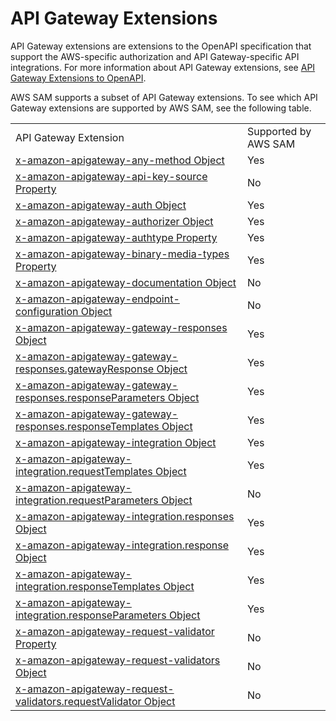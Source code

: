 # API Gateway Extensions<a name="sam-specification-api-gateway-extensions"></a>

API Gateway extensions are extensions to the OpenAPI specification that support the AWS\-specific authorization and API Gateway\-specific API integrations\. For more information about API Gateway extensions, see [API Gateway Extensions to OpenAPI](https://docs.aws.amazon.com/apigateway/latest/developerguide/api-gateway-swagger-extensions.html)\.

AWS SAM supports a subset of API Gateway extensions\. To see which API Gateway extensions are supported by AWS SAM, see the following table\.


|  |  | 
| --- |--- |
|  API Gateway Extension  |  Supported by AWS SAM  | 
| [x\-amazon\-apigateway\-any\-method Object](https://docs.aws.amazon.com/apigateway/latest/developerguide/api-gateway-swagger-extensions-any-method.html) | Yes | 
| [x\-amazon\-apigateway\-api\-key\-source Property](https://docs.aws.amazon.com/apigateway/latest/developerguide/api-gateway-swagger-extensions-api-key-source.html) | No | 
| [x\-amazon\-apigateway\-auth Object](https://docs.aws.amazon.com/apigateway/latest/developerguide/api-gateway-swagger-extensions-auth.html) | Yes | 
| [x\-amazon\-apigateway\-authorizer Object](https://docs.aws.amazon.com/apigateway/latest/developerguide/api-gateway-swagger-extensions-authorizer.html) | Yes | 
| [x\-amazon\-apigateway\-authtype Property](https://docs.aws.amazon.com/apigateway/latest/developerguide/api-gateway-swagger-extensions-authtype.html) | Yes | 
| [x\-amazon\-apigateway\-binary\-media\-types Property](https://docs.aws.amazon.com/apigateway/latest/developerguide/api-gateway-swagger-extensions-binary-media-types.html) | Yes | 
| [x\-amazon\-apigateway\-documentation Object](https://docs.aws.amazon.com/apigateway/latest/developerguide/api-gateway-swagger-extensions-documentation.html) | No | 
| [x\-amazon\-apigateway\-endpoint\-configuration Object](https://docs.aws.amazon.com/apigateway/latest/developerguide/api-gateway-swagger-extensions-endpoint-configuration.html) | No | 
| [x\-amazon\-apigateway\-gateway\-responses Object](https://docs.aws.amazon.com/apigateway/latest/developerguide/api-gateway-swagger-extensions-gateway-responses.html) | Yes | 
| [x\-amazon\-apigateway\-gateway\-responses\.gatewayResponse Object](https://docs.aws.amazon.com/apigateway/latest/developerguide/api-gateway-swagger-extensions-gateway-responses.gatewayResponse.html) | Yes | 
| [x\-amazon\-apigateway\-gateway\-responses\.responseParameters Object](https://docs.aws.amazon.com/apigateway/latest/developerguide/api-gateway-swagger-extensions-gateway-responses.responseParameters.html) | Yes | 
| [x\-amazon\-apigateway\-gateway\-responses\.responseTemplates Object](https://docs.aws.amazon.com/apigateway/latest/developerguide/api-gateway-swagger-extensions-gateway-responses.responseTemplates.html) | Yes | 
| [x\-amazon\-apigateway\-integration Object](https://docs.aws.amazon.com/apigateway/latest/developerguide/api-gateway-swagger-extensions-integration.html) | Yes | 
| [x\-amazon\-apigateway\-integration\.requestTemplates Object](https://docs.aws.amazon.com/apigateway/latest/developerguide/api-gateway-swagger-extensions-integration-requestTemplates.html) | Yes | 
| [x\-amazon\-apigateway\-integration\.requestParameters Object](https://docs.aws.amazon.com/apigateway/latest/developerguide/api-gateway-swagger-extensions-integration-requestParameters.html) | No | 
| [x\-amazon\-apigateway\-integration\.responses Object](https://docs.aws.amazon.com/apigateway/latest/developerguide/api-gateway-swagger-extensions-integration-responses.html) | Yes | 
| [x\-amazon\-apigateway\-integration\.response Object](https://docs.aws.amazon.com/apigateway/latest/developerguide/api-gateway-swagger-extensions-integration-response.html) | Yes | 
| [x\-amazon\-apigateway\-integration\.responseTemplates Object](https://docs.aws.amazon.com/apigateway/latest/developerguide/api-gateway-swagger-extensions-integration-responseTemplates.html) | Yes | 
| [x\-amazon\-apigateway\-integration\.responseParameters Object](https://docs.aws.amazon.com/apigateway/latest/developerguide/api-gateway-swagger-extensions-integration-responseParameters.html) | Yes | 
| [x\-amazon\-apigateway\-request\-validator Property](https://docs.aws.amazon.com/apigateway/latest/developerguide/api-gateway-swagger-extensions-request-validator.html) | No | 
| [x\-amazon\-apigateway\-request\-validators Object](https://docs.aws.amazon.com/apigateway/latest/developerguide/api-gateway-swagger-extensions-request-validators.html) | No | 
| [x\-amazon\-apigateway\-request\-validators\.requestValidator Object](https://docs.aws.amazon.com/apigateway/latest/developerguide/api-gateway-swagger-extensions-request-validators.requestValidator.html) | No | 